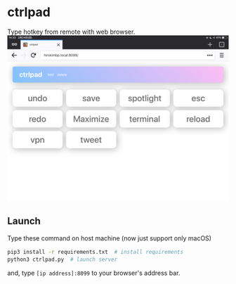 # ctrlpad

Type hotkey from remote with web browser.
![snapshot](snapshot.jpeg)

## Launch

Type these command on host machine (now just support only macOS)

```bash
pip3 install -r requirements.txt  # install requirements
python3 ctrlpad.py  # launch server
```

and, type `[ip address]:8099` to your browser's address bar.